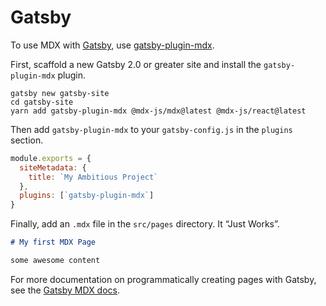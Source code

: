 # Gatsby

To use MDX with [Gatsby][], use [gatsby-plugin-mdx][].

First, scaffold a new Gatsby 2.0 or greater site and install the `gatsby-plugin-mdx`
plugin.

```shell
gatsby new gatsby-site
cd gatsby-site
yarn add gatsby-plugin-mdx @mdx-js/mdx@latest @mdx-js/react@latest
```

Then add `gatsby-plugin-mdx` to your `gatsby-config.js` in the `plugins` section.

```javascript
module.exports = {
  siteMetadata: {
    title: `My Ambitious Project`
  },
  plugins: [`gatsby-plugin-mdx`]
}
```

Finally, add an `.mdx` file in the `src/pages` directory.
It “Just Works”.

```markdown
# My first MDX Page

some awesome content
```

For more documentation on programmatically creating pages with Gatsby, see
the [Gatsby MDX docs][gatsby-mdx-docs].

[gatsby]: https://gatsbyjs.org
[gatsby-mdx-docs]: https://gatsbyjs.org/docs/mdx/
[gatsby-plugin-mdx]: https://gatsbyjs.org/packages/gatsby-plugin-mdx/

